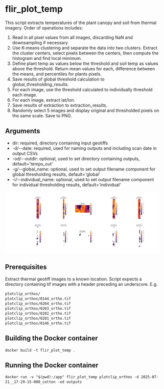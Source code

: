 # flir_plot_temp
This script extracts temperatures of the plant canopy and soil from thermal imagery. Order of operations includes:
1. Read in all pixel values from all images, discarding NaN and downsampling if necessary
2. Use K-means clustering and separate the data into two clusters. Extract the cluster centers, select pixels between the centers, then compute the histogram and find local minimum.
3. Define plant temp as values below the threshold and soil temp as values above the threshold. Return mean values for each, difference between the means, and percentiles for plants pixels.
4. Save results of global threshold calculation to global_thresholding_results.
5. For each image, use the threshold calculated to individually threshold each image.
6. For each image, extract lat/lon.
7. Save results of extraction to extraction_results.
8. Randomly select 5 images and display original and thresholded pixels on the same scale. Save to PNG.

## Arguments
* dir: required, directory containing input geotiffs
* -d/--date: required, used for naming outputs and including scan date in output CSVs
* -od/--outdir: optional, used to set directory containing outputs, default='temps_out'
* -g/--global_name: optional, used to set output filename component for global thresholding results, default='global'
* -i/--individual_name: optional, used to set output filename component for individual thresholding results, default='individual'

![Sample thresholding](/sample_thresholded_comparison_images.png)

## Prerequisites
Extract thermal geotiff images to a known location. Script expects a directory containing tif images with a header preceding an underscore. 
E.g.
```
plotclip_orthos/
plotclip_orthos/0144_ortho.tif
plotclip_orthos/0204_ortho.tif
plotclip_orthos/0203_ortho.tif
plotclip_orthos/0202_ortho.tif
plotclip_orthos/0201_ortho.tif
plotclip_orthos/0146_ortho.tif
```

## Building the Docker container
```
docker build -t flir_plot_temp .
```

## Running the Docker container
```
docker run -v "$(pwd):/app" flir_plot_temp plotclip_orthos -d 2025-07-21__17-29-15-000_cotton -od outputs
```

